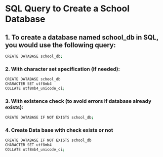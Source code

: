 # SQL Query to Create a School Database

## 1. To create a database named school_db in SQL, you would use the following query:

```bash
CREATE DATABASE school_db;
```


### 2. With character set specification (if needed):

```bash
CREATE DATABASE school_db 
CHARACTER SET utf8mb4 
COLLATE utf8mb4_unicode_ci;
```


### 3. With existence check (to avoid errors if database already exists):

```bash
CREATE DATABASE IF NOT EXISTS school_db;
```

### 4. Create Data base with check exists or not
```bash
CREATE DATABASE IF NOT EXISTS school_db
CHARACTER SET utf8mb4
COLLATE utf8mb4_unicode_ci;
```

